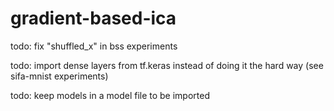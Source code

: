 # gradient-based-ica

todo: fix "shuffled_x" in bss experiments 

todo: import dense layers from tf.keras instead of doing it the hard way (see sifa-mnist experiments)

todo: keep models in a model file to be imported

